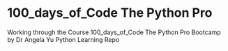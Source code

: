 # 100_days_of_Code The Python Pro  
Working through the Course 100_days_of_Code The Python Pro
Bootcamp by Dr Angela Yu 
Python Learning Repo

